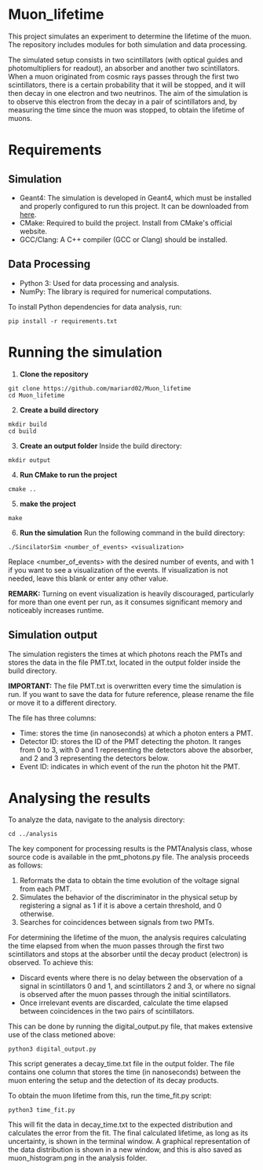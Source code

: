 # Muon_lifetime

This project simulates an experiment to determine the lifetime of the muon. The repository includes modules for both simulation and data processing.

The simulated setup consists in two scintillators (with optical guides and photomultipliers for readout), an absorber and another two scintillators. When a muon originated from cosmic rays passes through the first two scintillators, there is a certain probability that it will be stopped, and it will then decay in one electron and two neutrinos. The aim of the simulation is to observe this electron from the decay in a pair of scintillators and, by measuring the time since the muon was stopped, to obtain the lifetime of muons.

# Requirements
## Simulation
* Geant4: The simulation is developed in Geant4, which must be installed and properly configured to run this project. It can be downloaded from [here](https://geant4.web.cern.ch/download/11.3.0.html).
* CMake: Required to build the project. Install from CMake's official website.
* GCC/Clang: A C++ compiler (GCC or Clang) should be installed.
## Data Processing
* Python 3: Used for data processing and analysis.
* NumPy: The library is required for numerical computations.

To install Python dependencies for data analysis, run:
```
pip install -r requirements.txt
```

# Running the simulation
1. **Clone the repository**
```
git clone https://github.com/mariard02/Muon_lifetime
cd Muon_lifetime
```
2. **Create a build directory**
```
mkdir build
cd build
```
3. **Create an output folder** 
Inside the build directory:
```
mkdir output
```
4. **Run CMake to run the project**
```
cmake ..
```
5. **make the project**
```
make
```
6. **Run the simulation**
Run the following command in the build directory:
```
./SincilatorSim <number_of_events> <visualization>
```
Replace <number_of_events> with the desired number of events, and <visualization> with 1 if you want to see a visualization of the events. If visualization is not needed, leave this blank or enter any other value.

**REMARK:** Turning on event visualization is heavily discouraged, particularly for more than one event per run, as it consumes significant memory and noticeably increases runtime.

## Simulation output
The simulation registers the times at which photons reach the PMTs and stores the data in the file PMT.txt, located in the output folder inside the build directory.

**IMPORTANT:** The file PMT.txt is overwritten every time the simulation is run. If you want to save the data for future reference, please rename the file or move it to a different directory.

The file has three columns:
* Time: stores the time (in nanoseconds) at which a photon enters a PMT.
* Detector ID: stores the ID of the PMT detecting the photon. It ranges from 0 to 3, with 0 and 1 representing the detectors above the absorber, and 2 and 3 representing the detectors below.
* Event ID: indicates in which event of the run the photon hit the PMT.

# Analysing the results
To analyze the data, navigate to the analysis directory:
```
cd ../analysis
```
The key component for processing results is the PMTAnalysis class, whose source code is available in the pmt_photons.py file. The analysis proceeds as follows:
1. Reformats the data to obtain the time evolution of the voltage signal from each PMT.
2. Simulates the behavior of the discriminator in the physical setup by registering a signal as 1 if it is above a certain threshold, and 0 otherwise.
3. Searches for coincidences between signals from two PMTs.

For determining the lifetime of the muon, the analysis requires calculating the time elapsed from when the muon passes through the first two scintillators and stops at the absorber until the decay product (electron) is observed. To achieve this:
* Discard events where there is no delay between the observation of a signal in scintillators 0 and 1, and scintillators 2 and 3, or where no signal is observed after the muon passes through the initial scintillators.
* Once irrelevant events are discarded, calculate the time elapsed between coincidences in the two pairs of scintillators.

This can be done by running the digital_output.py file, that makes extensive use of the class metioned above:
```
python3 digital_output.py
```
This script generates a decay_time.txt file in the output folder. The file contains one column that stores the time (in nanoseconds) between the muon entering the setup and the detection of its decay products.

To obtain the muon lifetime from this, run the time_fit.py script:

```
python3 time_fit.py
```

This will fit the data in decay_time.txt to the expected distribution and calculates the error from the fit. The final calculated lifetime, as long as its uncertainty, is shown in the terminal window. A graphical representation of the data distribution is shown in a new window, and this is also saved as muon_histogram.png in the analysis folder.
